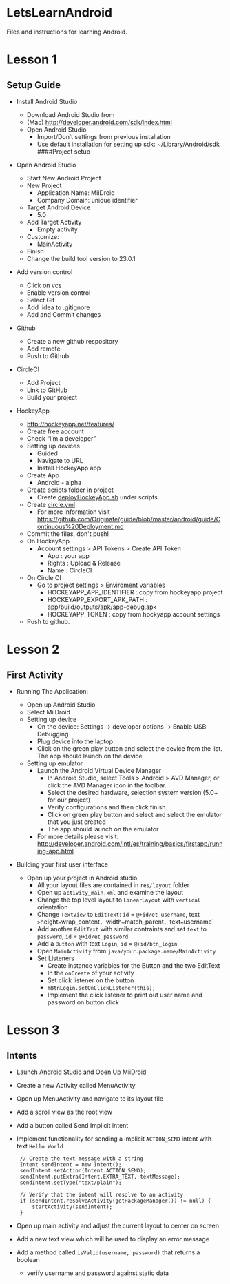 # LetsLearnAndroid
Files and instructions for learning Android.

# Lesson 1
## Setup Guide

- Install Android Studio
  - Download Android Studio from 
  - (Mac) http://developer.android.com/sdk/index.html
  - Open Android Studio
       - Import/Don’t settings from previous installation 
       - Use default installation for setting up sdk: ~/Library/Android/sdk
####Project setup
- Open Android Studio
  - Start New Android Project
  - New Project
    - Application Name: MiiDroid
    - Company Domain: unique identifier
  - Target Android Device
    - 5.0
  - Add Target Activity
    - Empty activity
  - Customize:
    - MainActivity
  - Finish
  - Change the build tool version to 23.0.1

- Add version control
    - Click on vcs
    - Enable version control
    - Select Git
    - Add .idea to .gitignore
    - Add and Commit changes
- Github
    - Create a new github respository
    - Add remote 
    - Push to Github
- CircleCI
  - Add Project
  - Link to GitHub
  - Build your project
- HockeyApp
  - http://hockeyapp.net/features/
  - Create free account
  - Check “I’m a developer”
  - Setting up devices
    - Guided
    - Navigate to URL
    - Install HockeyApp app
  - Create App
    - Android - alpha
  - Create scripts folder in project
    - Create [deployHockeyApp.sh](https://github.com/AndroidGlass/LetsLearnAndroid/blob/master/scripts/deployHockeyApp.sh) under scripts
  - Create [circle.yml](https://github.com/AndroidGlass/LetsLearnAndroid/blob/master/circle.yml)
    - For more information visit https://github.com/Originate/guide/blob/master/android/guide/Continuous%20Deployment.md
  - Commit the files, don't push!
  - On HockeyApp
    - Account settings > API Tokens > Create API Token
      - App : your app
      - Rights : Upload & Release
      - Name : CircleCI
  - On Circle CI 
    - Go to project settings > Enviroment variables
      - HOCKEYAPP_APP_IDENTIFIER : copy from hockeyapp project
      - HOCKEYAPP_EXPORT_APK_PATH : app/build/outputs/apk/app-debug.apk
      - HOCKEYAPP_TOKEN : copy from hockyapp account settings
  - Push to github.


# Lesson 2
## First Activity

  - Running The Application:
    - Open up Android Studio
    - Select MiiDroid
    - Setting up device
      - On the device: Settings -> developer options -> Enable USB Debugging
      - Plug device into the laptop
      - Click on the green play button and select the device from the list. The app should launch on the device 
    - Setting up emulator
      - Launch the Android Virtual Device Manager
        - In Android Studio, select Tools > Android > AVD Manager, or click the AVD Manager icon  in the toolbar. 
        - Select the desired hardware, selection system version (5.0+ for our project)
        - Verify configurations and then click finish.
        - Click on green play button and select and select the emulator that you just created
        - The app should launch on the emulator
      - For more details please visit: http://developer.android.com/intl/es/training/basics/firstapp/running-app.html
  
  - Building your first user interface
    - Open up your project in Android studio.
      - All your layout files are contained in `res/layout` folder 
      - Open up `activity_main.xml` and examine the layout
      - Change the top level layout to `LinearLayout` with `vertical` orientation
      - Change `TextView` to `EditText`:  `id` = `@+id/et_username`, text` -> `height` = `wrap_content`, `width` = `match_parent`, `text` = `username`
      - Add another `EditText` with similar contraints and set `text` to `password`, `id` = `@+id/et_password`
      - Add a `Button` with text `Login`, `id` = `@+id/btn_login`
      - Open `MainActivity` from `java/your.package.name/MainActivity`
      - Set Listeners
        -  Create instance variables for the Button and the two EditText
        -  In the `onCreate` of your activity
          - Set click listener on the button
          - `mBtnLogin.setOnClickListener(this);`
          - Implement the click listener to print out user name and password on button click
    
# Lesson 3
## Intents
  - Launch Android Studio and Open Up MiiDroid
  - Create a new Activity called MenuActivity
  - Open up MenuActivity and navigate to its layout file
  - Add a scroll view as the root view
  - Add a button called Send Implicit intent
  - Implement functionality for sending a implicit `ACTION_SEND` intent with text `Hello World`
     ``` 
      // Create the text message with a string
      Intent sendIntent = new Intent();
      sendIntent.setAction(Intent.ACTION_SEND);
      sendIntent.putExtra(Intent.EXTRA_TEXT, textMessage);
      sendIntent.setType("text/plain");
      
      // Verify that the intent will resolve to an activity
      if (sendIntent.resolveActivity(getPackageManager()) != null) {
          startActivity(sendIntent);
      }
      ```
      
  - Open up main activity and adjust the current layout to center on screen
  - Add a new text view which will be used to display an error message
  - Add a method called `isValid(username, password)` that returns a boolean
    - verify username and password against static data
